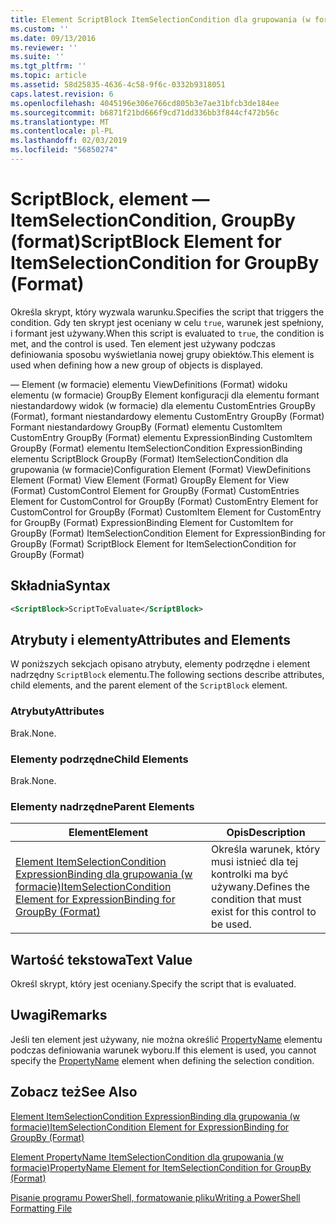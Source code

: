 ```yaml
---
title: Element ScriptBlock ItemSelectionCondition dla grupowania (w formacie) | Dokumentacja firmy Microsoft
ms.custom: ''
ms.date: 09/13/2016
ms.reviewer: ''
ms.suite: ''
ms.tgt_pltfrm: ''
ms.topic: article
ms.assetid: 58d25835-4636-4c58-9f6c-0332b9318051
caps.latest.revision: 6
ms.openlocfilehash: 4045196e306e766cd805b3e7ae31bfcb3de184ee
ms.sourcegitcommit: b6871f21bd666f9cd71dd336bb3f844cf472b56c
ms.translationtype: MT
ms.contentlocale: pl-PL
ms.lasthandoff: 02/03/2019
ms.locfileid: "56850274"
---
```

# <a name="scriptblock-element-for-itemselectioncondition-for-groupby-format"></a><span data-ttu-id="d1826-102">ScriptBlock, element — ItemSelectionCondition, GroupBy (format)</span><span class="sxs-lookup"><span data-stu-id="d1826-102">ScriptBlock Element for ItemSelectionCondition for GroupBy (Format)</span></span>

<span data-ttu-id="d1826-103">Określa skrypt, który wyzwala warunku.</span><span class="sxs-lookup"><span data-stu-id="d1826-103">Specifies the script that triggers the condition.</span></span> <span data-ttu-id="d1826-104">Gdy ten skrypt jest oceniany w celu `true`, warunek jest spełniony, i formant jest używany.</span><span class="sxs-lookup"><span data-stu-id="d1826-104">When this script is evaluated to `true`, the condition is met, and the control is used.</span></span> <span data-ttu-id="d1826-105">Ten element jest używany podczas definiowania sposobu wyświetlania nowej grupy obiektów.</span><span class="sxs-lookup"><span data-stu-id="d1826-105">This element is used when defining how a new group of objects is displayed.</span></span>

<span data-ttu-id="d1826-106">— Element (w formacie) elementu ViewDefinitions (Format) widoku elementu (w formacie) GroupBy Element konfiguracji dla elementu formant niestandardowy widok (w formacie) dla elementu CustomEntries GroupBy (Format), formant niestandardowy elementu CustomEntry GroupBy (Format) Formant niestandardowy GroupBy (Format) elementu CustomItem CustomEntry GroupBy (Format) elementu ExpressionBinding CustomItem GroupBy (Format) elementu ItemSelectionCondition ExpressionBinding elementu ScriptBlock GroupBy (Format) ItemSelectionCondition dla grupowania (w formacie)</span><span class="sxs-lookup"><span data-stu-id="d1826-106">Configuration Element (Format) ViewDefinitions Element (Format) View Element (Format) GroupBy Element for View (Format) CustomControl Element for GroupBy (Format) CustomEntries Element for CustomControl for GroupBy (Format) CustomEntry Element for CustomControl for GroupBy (Format) CustomItem Element for CustomEntry for GroupBy (Format) ExpressionBinding Element for CustomItem for GroupBy (Format) ItemSelectionCondition Element for ExpressionBinding for GroupBy (Format) ScriptBlock Element for ItemSelectionCondition for GroupBy (Format)</span></span>

## <a name="syntax"></a><span data-ttu-id="d1826-107">Składnia</span><span class="sxs-lookup"><span data-stu-id="d1826-107">Syntax</span></span>

```xml
<ScriptBlock>ScriptToEvaluate</ScriptBlock>
```

## <a name="attributes-and-elements"></a><span data-ttu-id="d1826-108">Atrybuty i elementy</span><span class="sxs-lookup"><span data-stu-id="d1826-108">Attributes and Elements</span></span>

<span data-ttu-id="d1826-109">W poniższych sekcjach opisano atrybuty, elementy podrzędne i element nadrzędny `ScriptBlock` elementu.</span><span class="sxs-lookup"><span data-stu-id="d1826-109">The following sections describe attributes, child elements, and the parent element of the `ScriptBlock` element.</span></span>

### <a name="attributes"></a><span data-ttu-id="d1826-110">Atrybuty</span><span class="sxs-lookup"><span data-stu-id="d1826-110">Attributes</span></span>

<span data-ttu-id="d1826-111">Brak.</span><span class="sxs-lookup"><span data-stu-id="d1826-111">None.</span></span>

### <a name="child-elements"></a><span data-ttu-id="d1826-112">Elementy podrzędne</span><span class="sxs-lookup"><span data-stu-id="d1826-112">Child Elements</span></span>

<span data-ttu-id="d1826-113">Brak.</span><span class="sxs-lookup"><span data-stu-id="d1826-113">None.</span></span>

### <a name="parent-elements"></a><span data-ttu-id="d1826-114">Elementy nadrzędne</span><span class="sxs-lookup"><span data-stu-id="d1826-114">Parent Elements</span></span>

|<span data-ttu-id="d1826-115">Element</span><span class="sxs-lookup"><span data-stu-id="d1826-115">Element</span></span>|<span data-ttu-id="d1826-116">Opis</span><span class="sxs-lookup"><span data-stu-id="d1826-116">Description</span></span>|
|-------------|-----------------|
|[<span data-ttu-id="d1826-117">Element ItemSelectionCondition ExpressionBinding dla grupowania (w formacie)</span><span class="sxs-lookup"><span data-stu-id="d1826-117">ItemSelectionCondition Element for ExpressionBinding for GroupBy (Format)</span></span>](./itemselectioncondition-element-for-expressionbinding-for-groupby-format.md)|<span data-ttu-id="d1826-118">Określa warunek, który musi istnieć dla tej kontrolki ma być używany.</span><span class="sxs-lookup"><span data-stu-id="d1826-118">Defines the condition that must exist for this control to be used.</span></span>|

## <a name="text-value"></a><span data-ttu-id="d1826-119">Wartość tekstowa</span><span class="sxs-lookup"><span data-stu-id="d1826-119">Text Value</span></span>

<span data-ttu-id="d1826-120">Określ skrypt, który jest oceniany.</span><span class="sxs-lookup"><span data-stu-id="d1826-120">Specify the script that is evaluated.</span></span>

## <a name="remarks"></a><span data-ttu-id="d1826-121">Uwagi</span><span class="sxs-lookup"><span data-stu-id="d1826-121">Remarks</span></span>

<span data-ttu-id="d1826-122">Jeśli ten element jest używany, nie można określić [PropertyName](./propertyname-element-for-itemselectioncondition-for-groupby-format.md) elementu podczas definiowania warunek wyboru.</span><span class="sxs-lookup"><span data-stu-id="d1826-122">If this element is used, you cannot specify the [PropertyName](./propertyname-element-for-itemselectioncondition-for-groupby-format.md) element when defining the selection condition.</span></span>

## <a name="see-also"></a><span data-ttu-id="d1826-123">Zobacz też</span><span class="sxs-lookup"><span data-stu-id="d1826-123">See Also</span></span>

[<span data-ttu-id="d1826-124">Element ItemSelectionCondition ExpressionBinding dla grupowania (w formacie)</span><span class="sxs-lookup"><span data-stu-id="d1826-124">ItemSelectionCondition Element for ExpressionBinding for GroupBy (Format)</span></span>](./itemselectioncondition-element-for-expressionbinding-for-groupby-format.md)

[<span data-ttu-id="d1826-125">Element PropertyName ItemSelectionCondition dla grupowania (w formacie)</span><span class="sxs-lookup"><span data-stu-id="d1826-125">PropertyName Element for ItemSelectionCondition for GroupBy (Format)</span></span>](./propertyname-element-for-itemselectioncondition-for-groupby-format.md)

[<span data-ttu-id="d1826-126">Pisanie programu PowerShell, formatowanie pliku</span><span class="sxs-lookup"><span data-stu-id="d1826-126">Writing a PowerShell Formatting File</span></span>](./writing-a-powershell-formatting-file.md)
